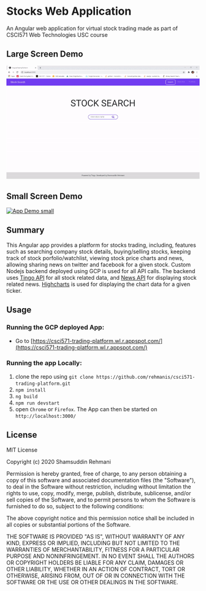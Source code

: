 # Stocks Web Application
An Angular web application for virtual stock trading made as part of CSCI571 Web Technologies USC course

## Large Screen Demo
[![App Demo large screen](./other/demo-lg.gif)](https://csci571-trading-platform.wl.r.appspot.com/)

## Small Screen Demo
[![App Demo small](./other/demo-sm.gif)](https://csci571-trading-platform.wl.r.appspot.com/)


## Summary
This Angular app provides a platform for stocks trading, including, features such as searching company stock details, buying/selling stocks, keeping track of stock porfolio/watchlist, viewing stock price charts and news, allowing sharing news on twitter and facebook for a given stock. Custom Nodejs backend deployed using GCP is used for all API calls. The backend uses [Tingo API](https://api.tiingo.com/) for all stock related data, and [News API](https://newsapi.org/) for displaying stock related news. [Highcharts](https://www.highcharts.com/) is used for displaying the chart data for a given ticker.


## Usage
### Running the GCP deployed App:
* Go to [https://csci571-trading-platform.wl.r.appspot.com/](https://csci571-trading-platform.wl.r.appspot.com/)

### Running the app Locally:

1. clone the repo using ```git clone https://github.com/rehmanis/csci571-trading-platform.git```
2. ```npm install```
3. ```ng build```
4. ```npm run devstart```
5. open ```Chrome``` or ```Firefox```. The App can then be started on ```http://localhost:3000/```


## License
MIT License

Copyright (c) 2020 Shamsuddin Rehmani

Permission is hereby granted, free of charge, to any person obtaining a copy
of this software and associated documentation files (the "Software"), to deal
in the Software without restriction, including without limitation the rights
to use, copy, modify, merge, publish, distribute, sublicense, and/or sell
copies of the Software, and to permit persons to whom the Software is
furnished to do so, subject to the following conditions:

The above copyright notice and this permission notice shall be included in all
copies or substantial portions of the Software.

THE SOFTWARE IS PROVIDED "AS IS", WITHOUT WARRANTY OF ANY KIND, EXPRESS OR
IMPLIED, INCLUDING BUT NOT LIMITED TO THE WARRANTIES OF MERCHANTABILITY,
FITNESS FOR A PARTICULAR PURPOSE AND NONINFRINGEMENT. IN NO EVENT SHALL THE
AUTHORS OR COPYRIGHT HOLDERS BE LIABLE FOR ANY CLAIM, DAMAGES OR OTHER
LIABILITY, WHETHER IN AN ACTION OF CONTRACT, TORT OR OTHERWISE, ARISING FROM,
OUT OF OR IN CONNECTION WITH THE SOFTWARE OR THE USE OR OTHER DEALINGS IN THE
SOFTWARE.
    
